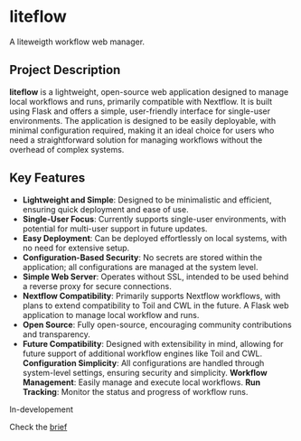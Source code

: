 # liteflow

A liteweigth workflow web manager.

## Project Description

**liteflow** is a lightweight, open-source web application designed to manage local workflows and runs, primarily compatible with Nextflow. It is built using Flask and offers a simple, user-friendly interface for single-user environments. The application is designed to be easily deployable, with minimal configuration required, making it an ideal choice for users who need a straightforward solution for managing workflows without the overhead of complex systems.

## Key Features
- **Lightweight and Simple**: Designed to be minimalistic and efficient, ensuring quick deployment and ease of use.
- **Single-User Focus**: Currently supports single-user environments, with potential for multi-user support in future updates.
- **Easy Deployment**: Can be deployed effortlessly on local systems, with no need for extensive setup.
- **Configuration-Based Security**: No secrets are stored within the application; all configurations are managed at the system level.
- **Simple Web Server**: Operates without SSL, intended to be used behind a reverse proxy for secure connections.
- **Nextflow Compatibility**: Primarily supports Nextflow workflows, with plans to extend compatibility to Toil and CWL in the future.
A Flask web application to manage local workflow and runs.
- **Open Source**: Fully open-source, encouraging community contributions and transparency.
- **Future Compatibility**: Designed with extensibility in mind, allowing for future support of additional workflow engines like Toil and CWL.
**Configuration Simplicity**: All configurations are handled through system-level settings, ensuring security and simplicity.
**Workflow Management**: Easily manage and execute local workflows.
**Run Tracking**: Monitor the status and progress of workflow runs.

In-developement

Check the [brief](./brief.md)

